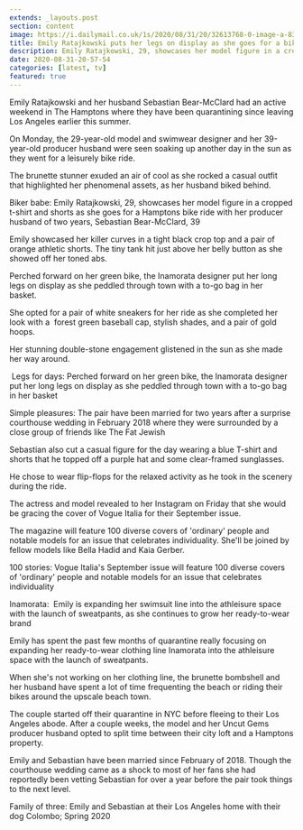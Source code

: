 ```yaml
---
extends: _layouts.post
section: content
image: https://i.dailymail.co.uk/1s/2020/08/31/20/32613768-0-image-a-83_1598902156921.jpg 
title: Emily Ratajkowski puts her legs on display as she goes for a bike ride in The Hamptons 
description: Emily Ratajkowski, 29, showcases her model figure in a cropped t-shirt and shorts as she goes for a Hamptons bike ride with her producer husband of two years, Sebastian Bear-McClard, 39 
date: 2020-08-31-20-57-54 
categories: [latest, tv] 
featured: true 
--- 
```

Emily Ratajkowski and her husband Sebastian Bear-McClard had an active weekend in The Hamptons where they have been quarantining since leaving Los Angeles earlier this summer. 

On Monday, the 29-year-old model and swimwear designer and her 39-year-old producer husband were seen soaking up another day in the sun as they went for a leisurely bike ride. 

The brunette stunner exuded an air of cool as she rocked a casual outfit that highlighted her phenomenal assets, as her husband biked behind. 

Biker babe: Emily Ratajkowski, 29, showcases her model figure in a cropped t-shirt and shorts as she goes for a Hamptons bike ride with her producer husband of two years, Sebastian Bear-McClard, 39

Emily showcased her killer curves in a tight black crop top and a pair of orange athletic shorts. The tiny tank hit just above her belly button as she showed off her toned abs. 

Perched forward on her green bike, the Inamorata designer put her long legs on display as she peddled through town with a to-go bag in her basket. 

She opted for a pair of white sneakers for her ride as she completed her look with a  forest green baseball cap, stylish shades, and a pair of gold hoops. 

Her stunning double-stone engagement glistened in the sun as she made her way around. 

 Legs for days: Perched forward on her green bike, the Inamorata designer put her long legs on display as she peddled through town with a to-go bag in her basket 

Simple pleasures: The pair have been married for two years after a surprise courthouse wedding in February 2018 where they were surrounded by a close group of friends like The Fat Jewish

Sebastian also cut a casual figure for the day wearing a blue T-shirt and shorts that he topped off a purple hat and some clear-framed sunglasses. 

He chose to wear flip-flops for the relaxed activity as he took in the scenery during the ride. 

The actress and model revealed to her Instagram on Friday that she would be gracing the cover of Vogue Italia for their September issue.

The magazine will feature 100 diverse covers of 'ordinary' people and notable models for an issue that celebrates individuality. She'll be joined by fellow models like Bella Hadid and Kaia Gerber. 

100 stories: Vogue Italia's September issue will feature 100 diverse covers of 'ordinary' people and notable models for an issue that celebrates individuality 

Inamorata:  Emily is expanding her swimsuit line into the athleisure space with the launch of sweatpants, as she continues to grow her ready-to-wear brand

 Emily has spent the past few months of quarantine really focusing on expanding her ready-to-wear clothing line Inamorata into the athleisure space with the launch of sweatpants.

When she's not working on her clothing line, the brunette bombshell and her husband have spent a lot of time frequenting the beach or riding their bikes around the upscale beach town. 

The couple started off their quarantine in NYC before fleeing to their Los Angeles abode. After a couple weeks, the model and her Uncut Gems producer husband opted to split time between their city loft and a Hamptons property.

Emily and Sebastian have been married since February of 2018. Though the courthouse wedding came as a shock to most of her fans she had reportedly been vetting Sebastian for over a year before the pair took things to the next level. 

Family of three: Emily and Sebastian at their Los Angeles home with their dog Colombo; Spring 2020

